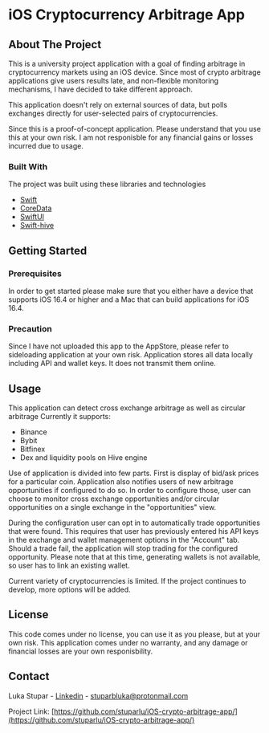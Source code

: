 # iOS Cryptocurrency Arbitrage App

## About The Project

This is a university project application with a goal of finding arbitrage in cryptocurrency markets using an iOS device. Since most of crypto arbitrage applications give users results late, and non-flexible monitoring mechanisms, I have decided to take different approach.

This application doesn't rely on external sources of data, but polls exchanges directly for user-selected pairs of cryptocurrencies.

Since this is a proof-of-concept application. Please understand that you use this at your own risk. I am not responisble for any financial gains or losses incurred due to usage.

### Built With
The project was built using these libraries and technologies

- [Swift](https://developer.apple.com/swift/)
- [CoreData](https://developer.apple.com/documentation/coredata/)
- [SwiftUI](https://developer.apple.com/xcode/swiftui/)
- [Swift-hive](https://github.com/hiveuprss/swift-hive)

## Getting Started
### Prerequisites
In order to get started please make sure that you either have a device that supports iOS 16.4 or higher and a Mac that can build applications for iOS 16.4.

### Precaution
 Since I have not uploaded this app to the AppStore, please refer to sideloading application at your own risk.
Application stores all data locally including API and wallet keys. It does not transmit them online.

## Usage

This application can detect cross exchange arbitrage as well as circular arbitrage
Currently it supports:
 - Binance
 - Bybit
 - Bitfinex
 - Dex and liquidity pools on Hive engine
 
Use of application is divided into few parts.
First is display of bid/ask prices for a particular coin. Application also notifies users of new arbitrage opportunities if configured to do so. In order to configure those, user can choose to monitor cross exchange opportunities and/or circular opportunities on a single exchange in the "opportunities" view.

During the configuration user can opt in to automatically trade opportunities that were found. This requires that user has previously entered his API keys in the exchange and wallet management options in the "Account" tab. Should a trade fail, the application will stop trading for the configured opportunity.
 Please note that at this time, generating wallets is not available, so user has to link an existing wallet. 

Current variety of cryptocurrencies is limited. If the project continues to develop, more options will be added.

## License
This code comes under no license, you can use it as you please, but at your own risk.
This application comes under no warranty, and any damage or financial losses are your own responisbility.

## Contact
Luka Stupar - [Linkedin](https://twitter.com/your_username) - stuparbluka@protonmail.com

Project Link: [https://github.com/stuparlu/iOS-crypto-arbitrage-app/](https://github.com/stuparlu/iOS-crypto-arbitrage-app/)
